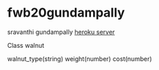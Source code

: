 # fwb20gundampally
sravanthi gundampally
[heroku server](https://fwb20gundampally.herokuapp.com/)

Class walnut

walnut_type(string)
weight(number)
cost(number)

